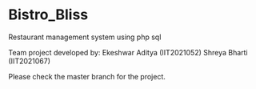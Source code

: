 # Bistro_Bliss
Restaurant management system using php sql

Team project developed by:
Ekeshwar Aditya (IIT2021052)
Shreya Bharti (IIT2021067)

Please check the master branch for the project.

